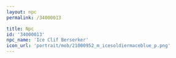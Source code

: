 ```yaml
---
layout: npc
permalink: /34000013

title: Npc
id: '34000013'
npc_name: 'Ice Clif Berserker'
icon_url: 'portrait/mob/21000952_m_icesoldiermaceblue_p.png'
---
```

